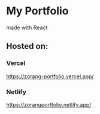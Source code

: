 # My Portfolio
made with React

## Hosted on:
### Vercel
https://zorang-portfolio.vercel.app/
### Netlify 
https://zorangportfolio.netlify.app/



